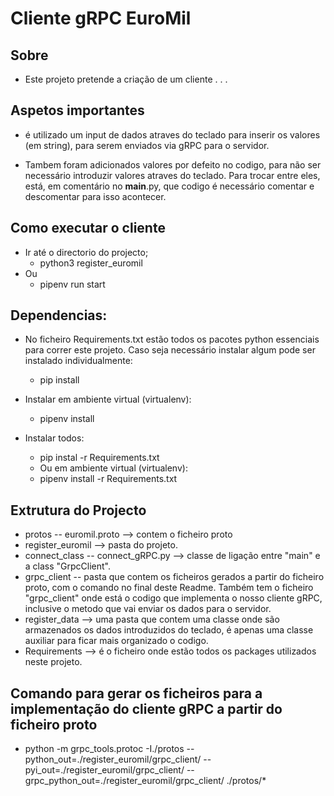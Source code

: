 # Cliente gRPC EuroMil

## Sobre
- Este projeto pretende a criação de um cliente . . .

## Aspetos importantes
- é utilizado um input de dados atraves do teclado para inserir os valores (em string), para serem enviados via gRPC para o servidor.

- Tambem foram adicionados valores por defeito no codigo, para não ser necessário introduzir valores atraves do teclado. Para trocar entre eles, está, em comentário no __main__.py, que codigo é necessário comentar e descomentar para isso acontecer.

## Como executar o cliente
- Ir até o directorio do projecto;
    - python3 register_euromil
- Ou
    - pipenv run start

## Dependencias:
- No ficheiro Requirements.txt estão todos os pacotes python essenciais para correr este projeto. Caso seja necessário instalar algum pode ser instalado individualmente:
    - pip install <nome do pacote>
- Instalar em ambiente virtual (virtualenv):
    - pipenv install <nome do pacote>

- Instalar todos:
    - pip instal -r Requirements.txt
    - Ou em ambiente virtual (virtualenv):
    - pipenv install -r Requirements.txt 

## Extrutura do Projecto
- protos -- euromil.proto  --> contem o ficheiro proto
- register_euromil --> pasta do projeto.
- connect_class -- connect_gRPC.py --> classe de ligação entre "main" e a class "GrpcClient".
- grpc_client -- pasta que contem os ficheiros gerados a partir do ficheiro proto, com o comando no final deste Readme. Também tem o ficheiro "grpc_client" onde está o codigo que implementa o nosso cliente gRPC, inclusive o metodo que vai enviar os dados para o servidor.
- register_data --> uma pasta que contem uma classe onde são armazenados os dados introduzidos do teclado, é apenas uma classe auxiliar para ficar mais organizado o codigo.
- Requirements --> é o ficheiro onde estão todos os packages utilizados neste projeto.

## Comando para gerar os ficheiros para a implementação do cliente gRPC a partir do ficheiro proto
- python -m grpc_tools.protoc -I./protos --python_out=./register_euromil/grpc_client/ --pyi_out=./register_euromil/grpc_client/ --grpc_python_out=./register_euromil/grpc_client/ ./protos/*
